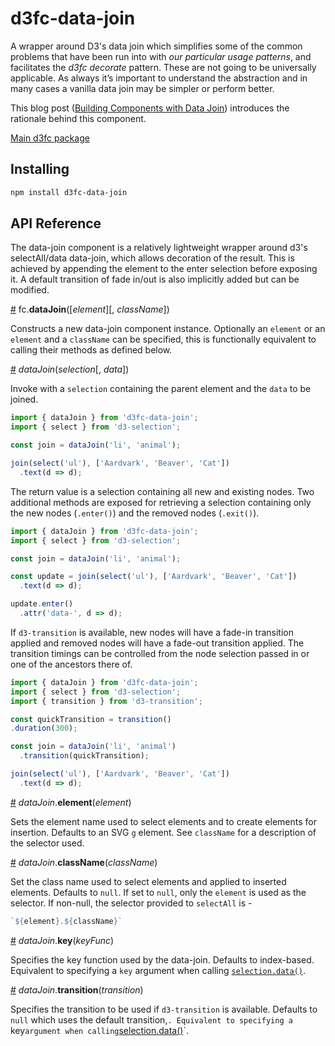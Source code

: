 # d3fc-data-join

A wrapper around D3's data join which simplifies some of the common problems that have been run into with *our particular usage patterns*, and facilitates the *d3fc decorate* pattern. These are not going to be universally applicable. As always it’s important to understand the abstraction and in many cases a vanilla data join may be simpler or perform better.

This blog post ([Building Components with Data Join](http://blog.scottlogic.com/2016/08/17/building-components-with-d3-data-join.html)) introduces the rationale behind this component.

[Main d3fc package](https://github.com/ScottLogic/d3fc)

## Installing

```bash
npm install d3fc-data-join
```

## API Reference

The data-join component is a relatively lightweight wrapper around d3's selectAll/data data-join, which allows decoration of the result. This is achieved by appending the element to the enter selection before exposing it. A default transition of fade in/out is also implicitly added but can be modified.

<a name="dataJoin" href="#dataJoin">#</a> fc.**dataJoin**([*element*][, *className*])

Constructs a new data-join component instance. Optionally an `element` or an `element` and a `className` can be specified, this is functionally equivalent to calling their methods as defined below.

<a name="dataJoin_" href="#dataJoin_">#</a> *dataJoin*(*selection*[, *data*])

Invoke with a `selection` containing the parent element and the `data` to be joined.

```js
import { dataJoin } from 'd3fc-data-join';
import { select } from 'd3-selection';

const join = dataJoin('li', 'animal');

join(select('ul'), ['Aardvark', 'Beaver', 'Cat'])
  .text(d => d);
```

The return value is a selection containing all new and existing nodes. Two additional methods are exposed for retrieving a selection containing only the new nodes (`.enter()`) and the removed nodes (`.exit()`).

```js
import { dataJoin } from 'd3fc-data-join';
import { select } from 'd3-selection';

const join = dataJoin('li', 'animal');

const update = join(select('ul'), ['Aardvark', 'Beaver', 'Cat'])
  .text(d => d);

update.enter()
  .attr('data-', d => d);

```

If `d3-transition` is available, new nodes will have a fade-in transition applied and removed nodes will have a fade-out transition applied. The transition timings can be controlled from the node selection passed in or one of the ancestors there of.

```js
import { dataJoin } from 'd3fc-data-join';
import { select } from 'd3-selection';
import { transition } from 'd3-transition';

const quickTransition = transition()
.duration(300);

const join = dataJoin('li', 'animal')
  .transition(quickTransition);

join(select('ul'), ['Aardvark', 'Beaver', 'Cat'])
  .text(d => d);
```

<a name="dataJoin_element" href="#dataJoin_element">#</a> *dataJoin*.**element**(*element*)

Sets the element name used to select elements and to create elements for insertion. Defaults to an SVG `g` element. See `className` for a description of the selector used.

<a name="dataJoin_className" href="#dataJoin_className">#</a> *dataJoin*.**className**(*className*)

Set the class name used to select elements and applied to inserted elements. Defaults to `null`. If set to `null`, only the `element` is used as the selector. If non-null, the selector provided to `selectAll` is -

```js
`${element}.${className}`
```

<a name="dataJoin_key" href="#dataJoin_key">#</a> *dataJoin*.**key**(*keyFunc*)

Specifies the key function used by the data-join. Defaults to index-based. Equivalent to specifying a `key` argument when calling [`selection.data()`](https://github.com/d3/d3-selection#selection_data).

<a name="dataJoin_transition" href="#dataJoin_transition">#</a> *dataJoin*.**transition**(*transition*)

Specifies the transition to be used if `d3-transition` is available. Defaults to `null` which uses the default transition,`. Equivalent to specifying a `key` argument when calling `[selection.data()](https://github.com/d3/d3-selection#selection_data)`.
